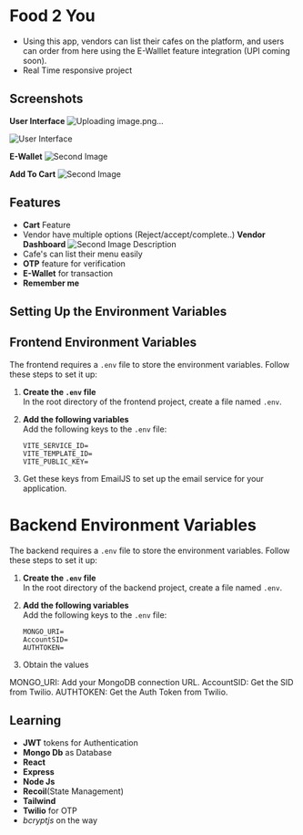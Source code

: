 
# Food 2 You

- Using this app, vendors can list their cafes on the platform, and users can order from here using the E-Walllet feature integration (UPI coming soon).
- Real Time responsive project




## Screenshots

**User Interface**
![Uploading image.png…]()

![User Interface](https://github.com/sanjeevs9/Food/assets/88326960/069a53e8-d9d5-4c71-8fc6-718507958b06)

**E-Wallet**
![Second Image](https://github.com/sanjeevs9/Food/assets/88326960/4ec3d827-00fe-4f9a-b53a-32708403a950)

**Add To Cart**
![Second Image](https://github.com/sanjeevs9/Food/assets/88326960/e0832ec2-c243-4aed-bdbd-b9ac7daee9b9)




## Features

- **Cart** Feature
- Vendor have multiple options (Reject/accept/complete..)
**Vendor Dashboard**
![Second Image Description](https://github.com/sanjeevs9/Food/assets/88326960/d823b6f4-0247-4f94-b9da-9f8bb2f9efdd)
- Cafe's can list their menu easily
- **OTP** feature for verification
- **E-Wallet** for transaction
- **Remember me**

## Setting Up the Environment Variables
## Frontend Environment Variables

The frontend requires a `.env` file to store the environment variables. Follow these steps to set it up:

1. **Create the `.env` file**  
   In the root directory of the frontend project, create a file named `.env`.

2. **Add the following variables**  
   Add the following keys to the `.env` file:
   ```env
   VITE_SERVICE_ID=
   VITE_TEMPLATE_ID=
   VITE_PUBLIC_KEY=
   
3. Get these keys from EmailJS to set up the email service for your application.

# Backend Environment Variables

The backend requires a `.env` file to store the environment variables. Follow these steps to set it up:

1. **Create the `.env` file**  
   In the root directory of the backend project, create a file named `.env`.

2. **Add the following variables**  
   Add the following keys to the `.env` file:
   ```env
   MONGO_URI=
   AccountSID=
   AUTHTOKEN=

3. Obtain the values

MONGO_URI: Add your MongoDB connection URL.
AccountSID: Get the SID from Twilio.
AUTHTOKEN: Get the Auth Token from Twilio.

   

   

## Learning
- **JWT** tokens for Authentication
- **Mongo Db** as Database
- **React**
- **Express**
- **Node Js**
- **Recoil**(State Management)
- **Tailwind**
- **Twilio** for OTP
- *bcryptjs* on the way
